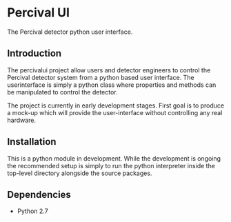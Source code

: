 # Percival UI #

The Percival detector python user interface.

## Introduction ##

The percivalui project allow users and detector engineers to control the Percival detector system from a python based user interface. The userinterface is simply a python class where properties and methods can be manipulated to control the detector.

The project is currently in early development stages. First goal is to produce a mock-up which will provide the user-interface without controlling any real hardware.

## Installation ##

This is a python module in development. While the development is ongoing the recommended setup is simply to run the python interpreter inside the top-level directory alongside the source packages.

## Dependencies ##
* Python 2.7